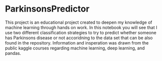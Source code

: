 # ParkinsonsPredictor
This project is an educational project created to deepen my knowledge of machine learning through hands on work. In this notebook you will see that I use two different classification strategies to try to predict whether someone has Parkinsons disease or not accoridning to the data set that can be also found in the repository. Information and insperation was drawn from the public kaggle courses regarding machine learning, deep learning, and pandas.
